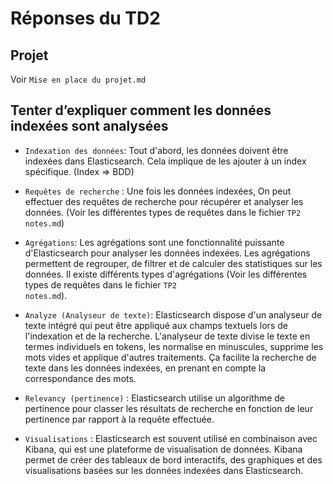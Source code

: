 # Réponses du TD2

## Projet

Voir `Mise en place du projet.md`

## Tenter d’expliquer comment les données indexées sont analysées

- `Indexation des données`: Tout d'abord, les données doivent être indexées dans Elasticsearch. Cela implique de les ajouter à un index spécifique. (Index => BDD)

- `Requêtes de recherche` : Une fois les données indexées, On peut effectuer des requêtes de recherche pour récupérer et analyser les données. (Voir les différentes types de requêtes dans le fichier <code>TP2 notes.md</code>)

- `Agrégations`: Les agrégations sont une fonctionnalité puissante d'Elasticsearch pour analyser les données indexées. Les agrégations permettent de regrouper, de filtrer et de calculer des statistiques sur les données. Il existe différents types d'agrégations (Voir les différentes types de requêtes dans le fichier <code>TP2 notes.md</code>). 

- `Analyze (Analyseur de texte)`: Elasticsearch dispose d'un analyseur de texte intégré qui peut être appliqué aux champs textuels lors de l'indexation et de la recherche. L'analyseur de texte divise le texte en termes individuels en tokens, les normalise en minuscules, supprime les mots vides et applique d'autres traitements. Ça facilite la recherche de texte dans les données indexées, en prenant en compte la correspondance des mots.

- `Relevancy (pertinence)` : Elasticsearch utilise un algorithme de pertinence pour classer les résultats de recherche en fonction de leur pertinence par rapport à la requête effectuée. 

- `Visualisations` : Elasticsearch est souvent utilisé en combinaison avec Kibana, qui est une plateforme de visualisation de données. Kibana permet de créer des tableaux de bord interactifs, des graphiques et des visualisations basées sur les données indexées dans Elasticsearch.